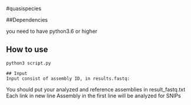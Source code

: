 #quasispecies

##Dependencies

you need to have python3.6 or higher

## How to use
```
python3 script.py

## Input  
Input consist of assembly ID, in results.fastq:
```
You should put your analyzed and reference assemblies in result_fastq.txt
Each link in new line
Assembly in the first line will be analyzed for SNIPs
